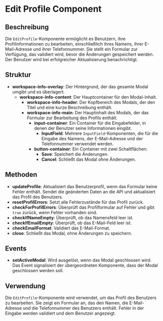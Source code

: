# Edit Profile Component

## Beschreibung
Die `EditProfile`-Komponente ermöglicht es Benutzern, ihre Profilinformationen zu bearbeiten, einschließlich ihres Namens, ihrer E-Mail-Adresse und ihrer Telefonnummer. Sie stellt ein Formular zur Verfügung, das validiert wird, bevor die Änderungen gespeichert werden. Der Benutzer wird bei erfolgreicher Aktualisierung benachrichtigt.

## Struktur
- **workspace-info-overlay**: Der Hintergrund, der das gesamte Modal umgibt und es überlagert.
  - **workspace-info-content**: Der Hauptcontainer für den Modal-Inhalt.
    - **workspace-info-header**: Der Kopfbereich des Modals, der den Titel und eine kurze Beschreibung enthält.
    - **workspace-info-main**: Der Hauptinhalt des Modals, der das Formular zur Bearbeitung des Profils enthält.
      - **input-container**: Ein Container für die Eingabefelder, in denen der Benutzer seine Informationen eingibt.
        - **InputField**: Mehrere `InputField`-Komponenten, die für die Eingabe des Namens, der E-Mail-Adresse und der Telefonnummer verwendet werden.
      - **button-container**: Ein Container mit zwei Schaltflächen:
        - **Save**: Speichert die Änderungen.
        - **Cancel**: Schließt das Modal ohne Änderungen.

## Methoden
- **updateProfile**: Aktualisiert das Benutzerprofil, wenn das Formular keine Fehler enthält. Sendet die geänderten Daten an die API und aktualisiert das Profil des Benutzers.
- **resetProfilErrors**: Setzt alle Fehlerzustände für das Profil zurück.
- **checkForProfilErrors**: Überprüft das Profilformular auf Fehler und gibt `true` zurück, wenn Fehler vorhanden sind.
- **checkIfNameEmpty**: Überprüft, ob das Namensfeld leer ist.
- **checkIfEmailEmpty**: Überprüft, ob das E-Mail-Feld leer ist.
- **checkEmailFormat**: Validiert das E-Mail-Format.
- **close**: Schließt das Modal, ohne Änderungen zu speichern.

## Events
- **setActiveModal**: Wird ausgelöst, wenn das Modal geschlossen wird. Das Event signalisiert der übergeordneten Komponente, dass der Modal geschlossen werden soll.

## Verwendung
Die `EditProfile`-Komponente wird verwendet, um das Profil des Benutzers zu bearbeiten. Sie zeigt ein Formular an, das den Namen, die E-Mail-Adresse und die Telefonnummer des Benutzers enthält. Fehler in der Eingabe werden validiert und dem Benutzer angezeigt.
